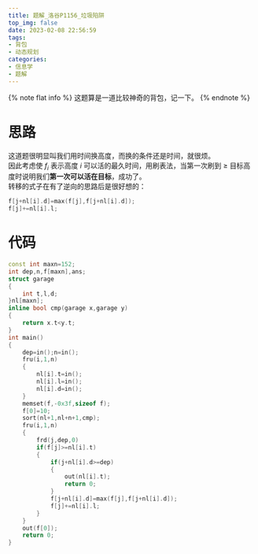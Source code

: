 ```yaml
---
title: 题解_洛谷P1156_垃圾陷阱
top_img: false
date: 2023-02-08 22:56:59
tags:
- 背包
- 动态规划
categories:
- 信息学
- 题解
---
```

{% note flat info %}
这题算是一道比较神奇的背包，记一下。
{% endnote %}
# 思路
这道题很明显叫我们用时间换高度，而换的条件还是时间，就很烦。  
因此考虑使 $f_i$ 表示高度 $i$ 可以活的最久时间，用刷表法，当第一次刷到 $\geqslant$ 目标高度时说明我们**第一次可以活在目标**，成功了。  
转移的式子在有了逆向的思路后是很好想的：
```c++
f[j+nl[i].d]=max(f[j],f[j+nl[i].d]);
f[j]+=nl[i].l;
```
# 代码
```c++
const int maxn=152;
int dep,n,f[maxn],ans;
struct garage
{
	int t,l,d;
}nl[maxn];
inline bool cmp(garage x,garage y)
{
	return x.t<y.t;
}
int main()
{
	dep=in();n=in();
	fru(i,1,n)
	{
		nl[i].t=in();
		nl[i].l=in();
		nl[i].d=in();
	}
	memset(f,-0x3f,sizeof f);
	f[0]=10;
	sort(nl+1,nl+n+1,cmp);
	fru(i,1,n)
	{
		frd(j,dep,0)
		if(f[j]>=nl[i].t)
		{
			if(j+nl[i].d>=dep)
			{
				out(nl[i].t);
				return 0;
			}
			f[j+nl[i].d]=max(f[j],f[j+nl[i].d]);
			f[j]+=nl[i].l;
		}
	}
	out(f[0]);
	return 0;
}
```